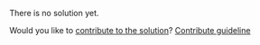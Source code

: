 
There is no solution yet.

Would you like to [contribute to the solution](https://github.com/BFEdev/BFE.dev-solutions/blob/main/problem/the-angle-between-hour-hand-and-minute-hand-of-a-clock_en.md)? [Contribute guideline](https://github.com/BFEdev/BFE.dev-solutions#how-to-contribute)
